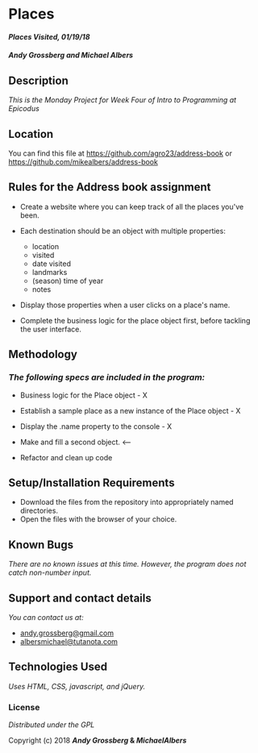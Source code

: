 # Places

#### _Places Visited, 01/19/18_

#### _**Andy Grossberg and Michael Albers**_

## Description

_This is the Monday Project for Week Four of Intro to Programming at Epicodus_

## Location

You can find this file at https://github.com/agro23/address-book or
https://github.com/mikealbers/address-book

## Rules for the Address book assignment

* Create a website where you can keep track of all the places you've been.
* Each destination should be an object with multiple properties:
    * location
    * visited
    * date visited
    * landmarks
    * (season) time of year
    * notes
* Display those properties when a user clicks on a place's name.

* Complete the business logic for the place object first, before tackling the user interface.

## Methodology

### _The following specs are included in the program:_

* Business logic for the Place object - X

* Establish a sample place as a new instance of the Place object - X

* Display the .name property to the console - X

* Make and fill a second object. <-- 

* Refactor and clean up code

## Setup/Installation Requirements

* Download the files from the repository into appropriately named directories.
* Open the files with the browser of your choice.

## Known Bugs

_There are no known issues at this time. However, the program does not catch non-number input._

## Support and contact details

_You can contact us at:_

* andy.grossberg@gmail.com
* albersmichael@tutanota.com

## Technologies Used

_Uses HTML, CSS, javascript, and jQuery._

### License

*Distributed under the GPL*

Copyright (c) 2018 **_Andy Grossberg_ & _MichaelAlbers_**
